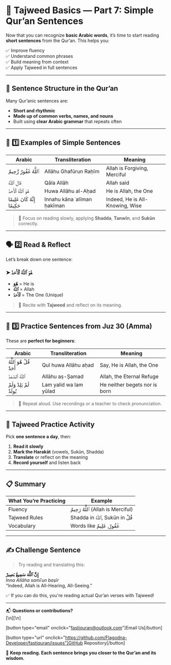 # 📘 Tajweed Basics — Part 7: Simple Qur’an Sentences

Now that you can recognize **basic Arabic words**, it’s time to start reading **short sentences** from the Qur’an. This helps you:

✅ Improve fluency  
✅ Understand common phrases  
✅ Build meaning from context  
✅ Apply Tajweed in full sentences

---

## 🧠 Sentence Structure in the Qur’an

Many Qur’anic sentences are:

- **Short and rhythmic**
- **Made up of common verbs, names, and nouns**
- Built using **clear Arabic grammar** that repeats often

---

## 🕋 1️⃣ Examples of Simple Sentences

| Arabic                          | Transliteration             | Meaning                         |
| ------------------------------- | --------------------------- | ------------------------------- |
| ٱللَّهُ غَفُورٌ رَّحِيمٌ        | Allāhu Ghafūrun Raḥīm       | Allah is Forgiving, Merciful    |
| قَالَ ٱللَّهُ                   | Qāla Allāh                  | Allah said                      |
| هُوَ ٱللَّهُ ٱلْأَحَدُ          | Huwa Allāhu al-Aḥad         | He is Allah, the One            |
| إِنَّهُ كَانَ عَلِيمًا حَكِيمًا | Innahu kāna ʿalīman ḥakīman | Indeed, He is All-Knowing, Wise |

> 🎯 Focus on reading slowly, applying **Shadda**, **Tanwīn**, and **Sukūn** correctly.

---

## 🗣 2️⃣ Read & Reflect

Let’s break down one sentence:

### ➤ **هُوَ ٱللَّهُ ٱلْأَحَدُ**

- **هُوَ** = He is
- **ٱللَّهُ** = Allah
- **ٱلْأَحَدُ** = The One (Unique)

> 🧎 Recite with **Tajweed** and reflect on its meaning.

---

## 📖 3️⃣ Practice Sentences from Juz 30 (Amma)

These are **perfect for beginners**:

| Arabic                     | Transliteration        | Meaning                       |
| -------------------------- | ---------------------- | ----------------------------- |
| قُلْ هُوَ ٱللَّهُ أَحَدٌ   | Qul huwa Allāhu aḥad   | Say, He is Allah, the One     |
| ٱللَّهُ ٱلصَّمَدُ          | Allāhu aṣ-Ṣamad        | Allah, the Eternal Refuge     |
| لَمْ يَلِدْ وَلَمْ يُولَدْ | Lam yalid wa lam yūlad | He neither begets nor is born |

> 🔁 Repeat aloud. Use recordings or a teacher to check pronunciation.

---

## 🧪 Tajweed Practice Activity

Pick **one sentence a day**, then:

1. **Read it slowly**
2. **Mark the Harakāt** (vowels, Sukūn, Shadda)
3. **Translate** or reflect on the meaning
4. **Record yourself** and listen back

---

## 📋 Summary

| What You’re Practicing | Example                             |
| ---------------------- | ----------------------------------- |
| Fluency                | ٱللَّهُ رَحِيمٌ (Allah is Merciful) |
| Tajweed Rules          | Shadda in ٱللَّهُ, Sukūn in قُلْ    |
| Vocabulary             | Words like غَفُورٌ, عَلِيمٌ         |

---

## ✍️ Challenge Sentence

> Try reading and translating this:

**إِنَّ ٱللَّهَ سَمِيعٌ بَصِيرٌ**  
_Inna Allāha samīʿun baṣīr_  
“Indeed, Allah is All-Hearing, All-Seeing.”

✅ If you can do this, you're reading actual Qur’an verses with Tajweed!

---

📬 **Questions or contributions?**  
[\n][\n]

[button type="email" onclick="fastiquran@outlook.com"]Email Us[/button]

[button type="url" onclick="https://github.com/Flagodna-Developer/fastiquran/issues"]GitHub Repository[/button]

🌟 **Keep reading. Each sentence brings you closer to the Qur’an and its wisdom.**
